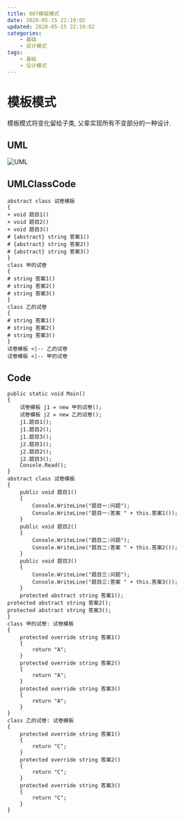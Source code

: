 ```yaml
---
title: 007模板模式
date: 2020-05-15 22:19:02
updated: 2020-05-15 22:19:02
categories:
	- 基础
	- 设计模式
tags: 
	- 基础
	- 设计模式
---
```


# 模板模式

模板模式将变化留给子类, 父辈实现所有不变部分的一种设计.
<!--more-->
## UML

![UML](http://www.plantuml.com/plantuml/png/SoWkIImgAStDuKfCAYufIamkKKZEIImkLdYnVkhJtktFLYnyDdS_LpMNja9PVcQAmij5CvxFNcUeeOagO8GkO0mKK5QeXfbPgm2aC_FI5PwldV9iOOSXNbaZlB8Waskv86vyFcNJyraj49S2tQYCpHPCet6RzsJdJ2gPXnnw2ZOrkheePcDAeth58JKl1HWb0000)

## UMLClassCode

```
abstract class 试卷模板
{
+ void 题目1()
+ void 题目2()
+ void 题目3()
# {abstract} string 答案1()
# {abstract} string 答案2()
# {abstract} string 答案3()
}
class 甲的试卷
{
# string 答案1()
# string 答案2()
# string 答案3()
}
class 乙的试卷
{
# string 答案1()
# string 答案2()
# string 答案3()
}
试卷模板 <|-- 乙的试卷
试卷模板 <|-- 甲的试卷
```

## Code

```
public static void Main()
{
    试卷模板 j1 = new 甲的试卷();
    试卷模板 j2 = new 乙的试卷();
    j1.题目1();
    j1.题目2();
    j1.题目3();
    j2.题目1();
    j2.题目2();
    j2.题目3();
    Console.Read();
}
abstract class 试卷模板
{
    public void 题目1()
    {
        Console.WriteLine("题目一:问题");
        Console.WriteLine("题目一:答案 " + this.答案1());
    }
    public void 题目2()
    {
        Console.WriteLine("题目二:问题");
        Console.WriteLine("题目二:答案 " + this.答案2());
    }
    public void 题目3()
    {
        Console.WriteLine("题目三:问题");
        Console.WriteLine("题目三:答案 " + this.答案3());
    }
    protected abstract string 答案1();
protected abstract string 答案2();
protected abstract string 答案3();
}
class 甲的试卷: 试卷模板
{
    protected override string 答案1()
    {
        return "A";
    }
    protected override string 答案2()
    {
        return "A";
    }
    protected override string 答案3()
    {
        return "A";
    }
}
class 乙的试卷: 试卷模板
{
    protected override string 答案1()
    {
        return "C";
    }
    protected override string 答案2()
    {
        return "C";
    }
    protected override string 答案3()
    {
        return "C";
    }
}
```